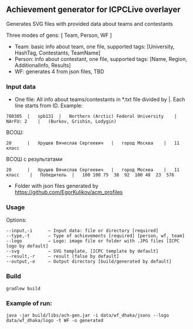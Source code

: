 ## Achievement generator for ICPCLive overlayer

Generates SVG files with provided data about teams and contestants

Three modes of gens: [ Team, Person, WF ]

 * Team: basic info about team, one file, supported tags: [University, HashTag, Contestants, TeamName]
 * Person: info about contestant, one file, supported tags: [Name, Region, AdditionalInfo, Results]
 * WF: generates 4 from json files, TBD

### Input data
* One file: All info about teams/contestants in *.txt file divided by |. Each line starts from ID. Example:
```
780305  |   spb131  |   Northern (Arctic) Federal University    |   NArFU: 2    |   (Burkov, Grishin, Lodygin)
```
ВСОШ:
```
20	    |   Хрущев Вячеслав Сергеевич   |   город Москва    |   11 класс
```
ВСОШ с результатами
```
20      |   Хрущев Вячеслав Сергеевич   |   город Москва    |   11 класс    |   Победитель  | 	100	100	75	38	92	100	48	23	576
```

* Folder with json files generated by https://github.com/EgorKulikov/acm_profiles 

### Usage
Options:

```
--input,-i      — Input data: file or directory [required]
--type,-t       — Type of achievements [required] [person, wf, team]
--logo          — Logo: image file or folder with .JPG files [ICPC logo by default]
--svg           — SVG template, [ICPC template by default]
--result,-r     — result [false by default]
--output,-o     — Output directory [build/generated by default]
```

### Build

```gradlew build```

### Example of run:
```
java -jar build/libs/ach-gen.jar -i data/wf_dhaka/jsons --logo data/wf_dhaka/logo -t WF -o generated
```
